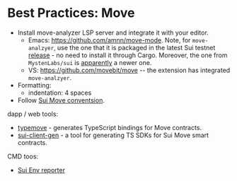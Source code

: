 # Best Practices: Move

- Install move-analyzer LSP server and integrate it with your editor.
  - Emacs: https://github.com/amnn/move-mode. Note, for `move-analzyer`, use the one that it is packaged in the latest Sui testnet [release](https://github.com/MystenLabs/sui/releases) - no need to install it through Cargo. Moreover, the one from `MystenLabs/sui` is [apparently](https://forums.sui.io/t/move-2024-ide-support/45449/21?u=robert) a newer one.
  - VS: https://github.com/movebit/move -- the extension has integrated `move-analzyer`.
- Formatting:
  - indentation: 4 spaces
- Follow [Sui Move conventsion](https://docs.sui.io/concepts/sui-move-concepts/conventions).

dapp / web tools:

- [typemove](https://github.com/sentioxyz/typemove) - generates TypeScript bindings for Move contracts.
- [sui-client-gen](https://github.com/kunalabs-io/sui-client-gen) - a tool for generating TS SDKs for Sui Move smart contracts.

CMD toos:
- [Sui Env reporter](https://github.com/vuvoth/sui-env-report)
